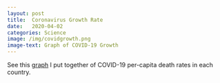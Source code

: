 ```yaml
---
layout: post
title:  Coronavirus Growth Rate
date:   2020-04-02
categories: Science
image: /img/covidgrowth.png
image-text: Graph of COVID-19 Growth
---
```


See this [graph][1] I put together of COVID-19 per-capita death rates in each country.

[1]: /covidgrowth